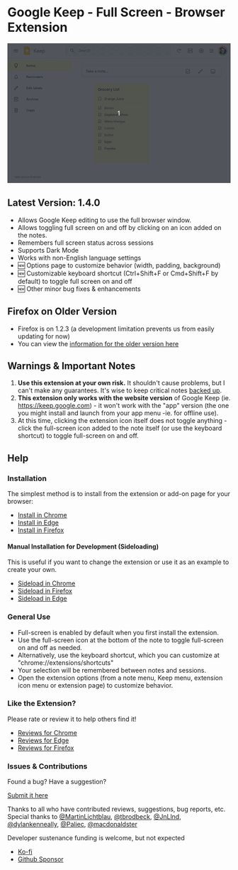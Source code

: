 # Google Keep - Full Screen - Browser Extension

![Google Keep Full Screen Demo Screen Recording](https://raw.githubusercontent.com/chrisputnam9/chrome-google-keep-full-screen/master/publish/images/demo_1.3.0.gif)

## Latest Version: 1.4.0

-   Allows Google Keep editing to use the full browser window.
-   Allows toggling full screen on and off by clicking on an icon added on the notes.
-   Remembers full screen status across sessions
-   Supports Dark Mode
-   Works with non-English language settings
-   🆕 Options page to customize behavior (width, padding, background)
-   🆕 Customizable keyboard shortcut (Ctrl+Shift+F or Cmd+Shift+F by default) to toggle full screen on and off
-   🆕 Other minor bug fixes & enhancements

## Firefox on Older Version
-   Firefox is on 1.2.3 (a development limitation prevents us from easily updating for now)
-   You can view the [information for the older version here](https://github.com/chrisputnam9/chrome-google-keep-full-screen/blob/version-1.2.3/README.md)


## Warnings & Important Notes

 1. **Use this extension at your own risk.** It shouldn't cause problems, but I can't make any guarantees. It's wise to keep critical notes [backed up](https://support.google.com/keep/answer/10017039?hl=en).
 2. **This extension only works with the website version** of Google Keep (ie. https://keep.google.com) - it won't work with the "app" version (the one you might install and launch from your app menu -ie. for offline use).
 3. At this time, clicking the extension icon itself does not toggle anything - click the full-screen icon added to the note itself (or use the keyboard shortcut) to toggle full-screen on and off.

## Help

### Installation

The simplest method is to install from the extension or add-on page for your browser:

-   [Install in Chrome](https://chrome.google.com/webstore/detail/kcfmkpjpemonceecfpgamaahlkfpjhdk)
-   [Install in Edge](https://microsoftedge.microsoft.com/addons/detail/google-keep-full-screen/mfbggeknlmaadiommcbkidgofgkmdakf)
-   [Install in Firefox](https://addons.mozilla.org/en-US/firefox/addon/google-keep-full-screen-edit/)

#### Manual Installation for Development (Sideloading)

This is useful if you want to change the extension or use it as an example to create your own.

-   [Sideload in Chrome](https://developer.chrome.com/docs/extensions/get-started/tutorial/hello-world#load-unpacked)
-   [Sideload in Firefox](https://developer.mozilla.org/en-US/docs/Mozilla/Add-ons/WebExtensions/Your_first_WebExtension#installing)
-   [Sideload in Edge](https://docs.microsoft.com/en-us/microsoft-edge/extensions-chromium/getting-started/extension-sideloading)

### General Use
-   Full-screen is enabled by default when you first install the extension.
-   Use the full-screen icon at the bottom of the note to toggle full-screen on and off as needed.
-   Alternatively, use the keyboard shortcut, which you can customize at "chrome://extensions/shortcuts"
-   Your selection will be remembered between notes and sessions.
-   Open the extension options (from a note menu, Keep menu, extension icon menu or extension page) to customize behavior.

### Like the Extension?

Please rate or review it to help others find it!

-   [Reviews for Chrome](https://chromewebstore.google.com/detail/google-keep-full-screen-e/kcfmkpjpemonceecfpgamaahlkfpjhdk/reviews)
-   [Reviews for Edge](https://microsoftedge.microsoft.com/addons/detail/google-keep-full-screen/mfbggeknlmaadiommcbkidgofgkmdakf)
-   [Reviews for Firefox](https://addons.mozilla.org/en-US/firefox/addon/google-keep-full-screen-edit/)

### Issues & Contributions

Found a bug? Have a suggestion?

[Submit it here](https://github.com/chrisputnam9/chrome-google-keep-full-screen/issues)

Thanks to all who have contributed reviews, suggestions, bug reports, etc. Special thanks to
[@MartinLichtblau](https://github.com/MartinLichtblau),
[@tbrodbeck](https://github.com/tbrodbeck),
[@JnLlnd](https://github.com/JnLlnd),
[@dylankenneally](https://github.com/dylankenneally),
[@Paliec](https://github.com/Palivec),
[@macdonaldster](https://github.com/macdonaldster)

Developer sustenance funding is welcome, but not expected

-   [Ko-fi](https://ko-fi.com/chrisputnam9)
-   [Github Sponsor](https://github.com/sponsors/chrisputnam9)
